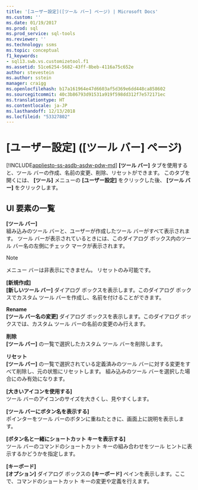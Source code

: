 ```yaml
---
title: '[ユーザー設定]([ツール バー] ページ) | Microsoft Docs'
ms.custom: ''
ms.date: 01/19/2017
ms.prod: sql
ms.prod_service: sql-tools
ms.reviewer: ''
ms.technology: ssms
ms.topic: conceptual
f1_keywords:
- sql13.swb.vs.customizetool.f1
ms.assetid: 51ce6254-5682-43ff-8beb-4116a75c652e
author: stevestein
ms.author: sstein
manager: craigg
ms.openlocfilehash: b17a161964e47d6603af5d369e6dd448ca858602
ms.sourcegitcommit: 40c3b86793d91531a919f598dd312f7e572171ec
ms.translationtype: HT
ms.contentlocale: ja-JP
ms.lasthandoff: 12/13/2018
ms.locfileid: "53327802"
---
```

# <a name="customize-toolbars-page"></a>[ユーザー設定] \([ツール バー] ページ)
[!INCLUDE[appliesto-ss-asdb-asdw-pdw-md](../../includes/appliesto-ss-asdb-asdw-pdw-md.md)]
**[ツール バー]** タブを使用すると、ツール バーの作成、名前の変更、削除、リセットができます。 このタブを開くには、 **[ツール]** メニューの **[ユーザー設定]** をクリックした後、 **[ツール バー]** をクリックします。  
  
## <a name="uielement-list"></a>UI 要素の一覧  
**[ツール バー]**  
組み込みのツール バーと、ユーザーが作成したツール バーがすべて表示されます。 ツール バーが表示されているときには、このダイアログ ボックス内のツール バー名の左側にチェック マークが表示されます。  
  
> [!NOTE]  
> メニュー バーは非表示にできません。 リセットのみ可能です。  
  
**[新規作成]**  
**[新しいツール バー]** ダイアログ ボックスを表示します。このダイアログ ボックスでカスタム ツール バーを作成し、名前を付けることができます。  
  
**Rename**  
**[ツール バー名の変更]** ダイアログ ボックスを表示します。このダイアログ ボックスでは、カスタム ツール バーの名前の変更のみ行えます。  
  
**削除**  
**[ツール バー]** の一覧で選択したカスタム ツール バーを削除します。  
  
**リセット**  
**[ツール バー]** の一覧で選択されている定義済みのツール バーに対する変更をすべて削除し、元の状態にリセットします。 組み込みのツール バーを選択した場合にのみ有効になります。  
  
**[大きいアイコンを使用する]**  
ツール バーのアイコンのサイズを大きくし、見やすくします。  
  
**[ツール バーにボタン名を表示する]**  
ポインターをツール バーのボタンに重ねたときに、画面上に説明を表示します。  
  
**[ボタン名と一緒にショートカット キーを表示する]**  
ツール バーのコマンドのショートカット キーの組み合わせをツール ヒントに表示するかどうかを指定します。  
  
**[キーボード]**  
**[オプション]** ダイアログ ボックスの **[キーボード]** ペインを表示します。ここで、コマンドのショートカット キーの変更や定義を行えます。  
